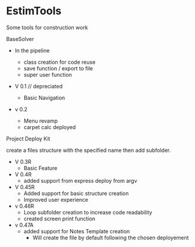 # EstimTools
Some tools for construction work

BaseSolver

  - In the pipeline
    - class creation for code reuse
    - save function / export to file
    - super user function


  - V 0.1 // depreciated
    - Basic Navigation
  - v 0.2
    - Menu revamp
    - carpet calc deployed


Project Deploy Kit

create a files structure with the specified name then add subfolder.

  - V 0.3R
    - Basic Feature
  - V 0.4R
    - added support from express deploy from argv
  - V 0.45R
    - Added support for basic structure creation
    - Improved user experience
  - v 0.46R
    - Loop subfolder creation to increase code readability
    - created screen print function
  - v 0.47A
    - added support for Notes Template creation
      - Will create the file by default following the chosen deployement 
